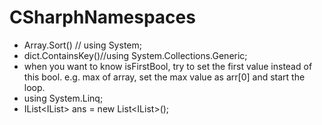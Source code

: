 # CSharphNamespaces
* Array.Sort()    // using System;
* dict.ContainsKey()//using System.Collections.Generic;
* when you want to know isFirstBool, try to set the first value instead of this bool. e.g. max of array, set the max value as arr[0] and start the loop.
* using System.Linq;
* IList<IList<int>> ans = new List<IList<int>>();
